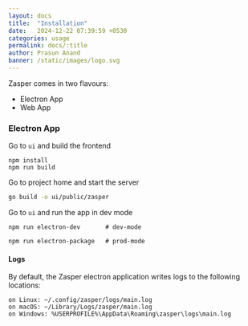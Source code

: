 ```yaml
---
layout: docs
title:  "Installation"
date:   2024-12-22 07:39:59 +0530
categories: usage
permalink: docs/:title
author: Prasun Anand
banner: /static/images/logo.svg
---
```


Zasper comes in two flavours:
* Electron App
* Web App


### Electron App

Go to `ui` and build the frontend
```
npm install
npm run build
```

Go to project home and start the server

```bash
go build -o ui/public/zasper
```

Go to `ui` and run the app in dev mode

```
npm run electron-dev       # dev-mode

npm run electron-package   # prod-mode
```

#### Logs

By default, the Zasper electron application writes logs to the following locations:

```
on Linux: ~/.config/zasper/logs/main.log
on macOS: ~/Library/Logs/zasper/main.log
on Windows: %USERPROFILE%\AppData\Roaming\zasper\logs\main.log
```



